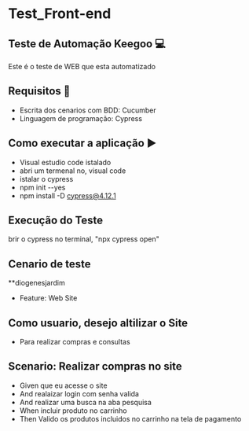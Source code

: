 # Test_Front-end

## Teste de Automação Keegoo :computer:

Este é o teste de WEB que esta automatizado

##  Requisitos :book:

 * Escrita dos cenarios com BDD: Cucumber
 * Linguagem de programação: Cypress

 ## Como executar a aplicação :arrow_forward:
  * Visual estudio code istalado
  * abri um termenal no, visual code
  * istalar o cypress 
  * npm init --yes
  * npm install -D cypress@4.12.1
  
 ## Execução do Teste
   brir o cypress no terminal, "npx cypress open"
   
 ## Cenario de teste
 **diogenesjardim
* Feature:  Web Site

## Como usuario, desejo altilizar o Site
* Para realizar compras e consultas

## Scenario: Realizar compras no site
 *  Given que eu acesse o site
 *  And realaizar login com senha valida
 *  And realizar uma busca na aba pesquisa
 *  When incluir produto no carrinho
 * Then Valido os produtos incluidos no carrinho na tela de pagamento
   



